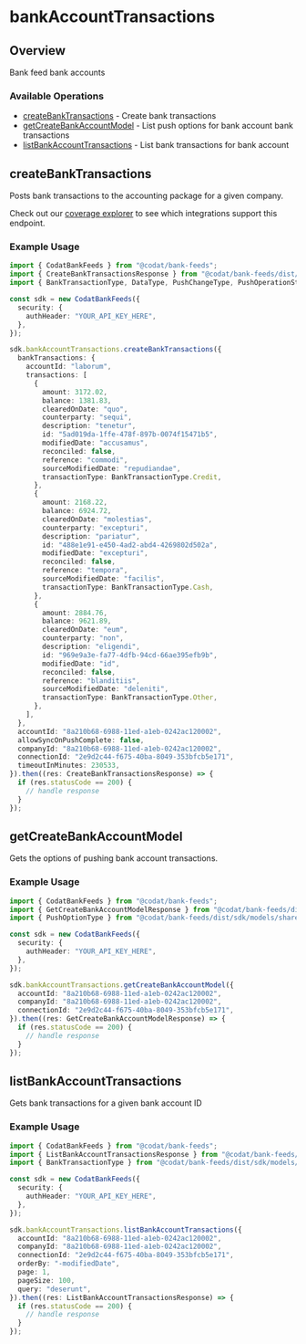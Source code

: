 # bankAccountTransactions

## Overview

Bank feed bank accounts

### Available Operations

* [createBankTransactions](#createbanktransactions) - Create bank transactions
* [getCreateBankAccountModel](#getcreatebankaccountmodel) - List push options for bank account bank transactions
* [listBankAccountTransactions](#listbankaccounttransactions) - List bank transactions for bank account

## createBankTransactions

Posts bank transactions to the accounting package for a given company.

Check out our [coverage explorer](https://knowledge.codat.io/supported-features/accounting?view=tab-by-data-type&dataType=bankTransactions) to see which integrations support this endpoint.

### Example Usage

```typescript
import { CodatBankFeeds } from "@codat/bank-feeds";
import { CreateBankTransactionsResponse } from "@codat/bank-feeds/dist/sdk/models/operations";
import { BankTransactionType, DataType, PushChangeType, PushOperationStatus } from "@codat/bank-feeds/dist/sdk/models/shared";

const sdk = new CodatBankFeeds({
  security: {
    authHeader: "YOUR_API_KEY_HERE",
  },
});

sdk.bankAccountTransactions.createBankTransactions({
  bankTransactions: {
    accountId: "laborum",
    transactions: [
      {
        amount: 3172.02,
        balance: 1381.83,
        clearedOnDate: "quo",
        counterparty: "sequi",
        description: "tenetur",
        id: "5ad019da-1ffe-478f-897b-0074f15471b5",
        modifiedDate: "accusamus",
        reconciled: false,
        reference: "commodi",
        sourceModifiedDate: "repudiandae",
        transactionType: BankTransactionType.Credit,
      },
      {
        amount: 2168.22,
        balance: 6924.72,
        clearedOnDate: "molestias",
        counterparty: "excepturi",
        description: "pariatur",
        id: "488e1e91-e450-4ad2-abd4-4269802d502a",
        modifiedDate: "excepturi",
        reconciled: false,
        reference: "tempora",
        sourceModifiedDate: "facilis",
        transactionType: BankTransactionType.Cash,
      },
      {
        amount: 2884.76,
        balance: 9621.89,
        clearedOnDate: "eum",
        counterparty: "non",
        description: "eligendi",
        id: "969e9a3e-fa77-4dfb-94cd-66ae395efb9b",
        modifiedDate: "id",
        reconciled: false,
        reference: "blanditiis",
        sourceModifiedDate: "deleniti",
        transactionType: BankTransactionType.Other,
      },
    ],
  },
  accountId: "8a210b68-6988-11ed-a1eb-0242ac120002",
  allowSyncOnPushComplete: false,
  companyId: "8a210b68-6988-11ed-a1eb-0242ac120002",
  connectionId: "2e9d2c44-f675-40ba-8049-353bfcb5e171",
  timeoutInMinutes: 230533,
}).then((res: CreateBankTransactionsResponse) => {
  if (res.statusCode == 200) {
    // handle response
  }
});
```

## getCreateBankAccountModel

Gets the options of pushing bank account transactions.

### Example Usage

```typescript
import { CodatBankFeeds } from "@codat/bank-feeds";
import { GetCreateBankAccountModelResponse } from "@codat/bank-feeds/dist/sdk/models/operations";
import { PushOptionType } from "@codat/bank-feeds/dist/sdk/models/shared";

const sdk = new CodatBankFeeds({
  security: {
    authHeader: "YOUR_API_KEY_HERE",
  },
});

sdk.bankAccountTransactions.getCreateBankAccountModel({
  accountId: "8a210b68-6988-11ed-a1eb-0242ac120002",
  companyId: "8a210b68-6988-11ed-a1eb-0242ac120002",
  connectionId: "2e9d2c44-f675-40ba-8049-353bfcb5e171",
}).then((res: GetCreateBankAccountModelResponse) => {
  if (res.statusCode == 200) {
    // handle response
  }
});
```

## listBankAccountTransactions

Gets bank transactions for a given bank account ID

### Example Usage

```typescript
import { CodatBankFeeds } from "@codat/bank-feeds";
import { ListBankAccountTransactionsResponse } from "@codat/bank-feeds/dist/sdk/models/operations";
import { BankTransactionType } from "@codat/bank-feeds/dist/sdk/models/shared";

const sdk = new CodatBankFeeds({
  security: {
    authHeader: "YOUR_API_KEY_HERE",
  },
});

sdk.bankAccountTransactions.listBankAccountTransactions({
  accountId: "8a210b68-6988-11ed-a1eb-0242ac120002",
  companyId: "8a210b68-6988-11ed-a1eb-0242ac120002",
  connectionId: "2e9d2c44-f675-40ba-8049-353bfcb5e171",
  orderBy: "-modifiedDate",
  page: 1,
  pageSize: 100,
  query: "deserunt",
}).then((res: ListBankAccountTransactionsResponse) => {
  if (res.statusCode == 200) {
    // handle response
  }
});
```
